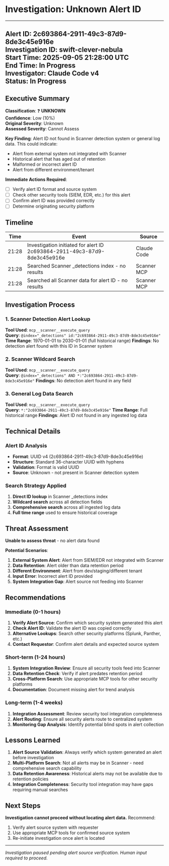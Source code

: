 # Investigation: Unknown Alert ID

---
**Alert ID**: 2c693864-2911-49c3-87d9-8de3c45e916e  
**Investigation ID**: swift-clever-nebula  
**Start Time**: 2025-09-05 21:28:00 UTC  
**End Time**: In Progress  
**Investigator**: Claude Code v4  
**Status**: In Progress  
---

## Executive Summary

**Classification**: ❓ **UNKNOWN**  
**Confidence**: Low (10%)  
**Original Severity**: Unknown  
**Assessed Severity**: Cannot Assess  

**Key Finding**: Alert ID not found in Scanner detection system or general log data. This could indicate:
- Alert from external system not integrated with Scanner
- Historical alert that has aged out of retention
- Malformed or incorrect alert ID
- Alert from different environment/tenant

**Immediate Actions Required**:
- [ ] Verify alert ID format and source system
- [ ] Check other security tools (SIEM, EDR, etc.) for this alert
- [ ] Confirm alert ID was provided correctly
- [ ] Determine originating security platform

## Timeline

| Time | Event | Source |
|------|-------|--------|
| 21:28 | Investigation initiated for alert ID 2c693864-2911-49c3-87d9-8de3c45e916e | Claude Code |
| 21:28 | Searched Scanner _detections index - no results | Scanner MCP |
| 21:28 | Searched all Scanner data for alert ID - no results | Scanner MCP |

## Investigation Process

### 1. Scanner Detection Alert Lookup
**Tool Used**: `mcp__scanner__execute_query`  
**Query**: `@index="_detections" id:"2c693864-2911-49c3-87d9-8de3c45e916e"`
**Time Range**: 1970-01-01 to 2030-01-01 (full historical range)
**Findings**: No detection alert found with this ID in Scanner system

### 2. Scanner Wildcard Search
**Tool Used**: `mcp__scanner__execute_query`  
**Query**: `@index="_detections" AND *:"2c693864-2911-49c3-87d9-8de3c45e916e"`
**Findings**: No detection alert found in any field

### 3. General Log Data Search
**Tool Used**: `mcp__scanner__execute_query`  
**Query**: `*:"2c693864-2911-49c3-87d9-8de3c45e916e"`
**Time Range**: Full historical range
**Findings**: Alert ID not found in any ingested log data

## Technical Details

### Alert ID Analysis
- **Format**: UUID v4 (2c693864-2911-49c3-87d9-8de3c45e916e)
- **Structure**: Standard 36-character UUID with hyphens
- **Validation**: Format is valid UUID
- **Source**: Unknown - not present in Scanner detection system

### Search Strategy Applied
1. **Direct ID lookup** in Scanner _detections index
2. **Wildcard search** across all detection fields
3. **Comprehensive search** across all ingested log data
4. **Full time range** used to ensure historical coverage

## Threat Assessment

**Unable to assess threat** - no alert data found

**Potential Scenarios**:
1. **External System Alert**: Alert from SIEM/EDR not integrated with Scanner
2. **Data Retention**: Alert older than data retention period
3. **Different Environment**: Alert from dev/staging/different tenant
4. **Input Error**: Incorrect alert ID provided
5. **System Integration Gap**: Alert source not feeding into Scanner

## Recommendations

### Immediate (0-1 hours)
1. **Verify Alert Source**: Confirm which security system generated this alert
2. **Check Alert ID**: Validate the alert ID was copied correctly
3. **Alternative Lookups**: Search other security platforms (Splunk, Panther, etc.)
4. **Contact Requestor**: Confirm alert details and expected source system

### Short-term (1-24 hours)  
1. **System Integration Review**: Ensure all security tools feed into Scanner
2. **Data Retention Check**: Verify if alert predates retention period
3. **Cross-Platform Search**: Use appropriate MCP tools for other security platforms
4. **Documentation**: Document missing alert for trend analysis

### Long-term (1-4 weeks)
1. **Integration Assessment**: Review security tool integration completeness
2. **Alert Routing**: Ensure all security alerts route to centralized system
3. **Monitoring Gap Analysis**: Identify potential blind spots in alert collection

## Lessons Learned

1. **Alert Source Validation**: Always verify which system generated an alert before investigation
2. **Multi-Platform Search**: Not all alerts may be in Scanner - need comprehensive search capability
3. **Data Retention Awareness**: Historical alerts may not be available due to retention policies
4. **Integration Completeness**: Security tool integration may have gaps requiring manual searches

## Next Steps

**Investigation cannot proceed without locating alert data.** Recommend:
1. Verify alert source system with requester
2. Use appropriate MCP tools for confirmed source system  
3. Re-initiate investigation once alert is located

---
*Investigation paused pending alert source verification. Human input required to proceed.*